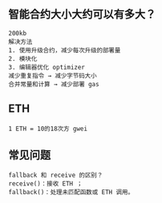 ## 智能合约大小大约可以有多大？
```
200kb
解决方法
1. 使用升级合约，减少每次升级的部署量
2. 模块化
3. 编辑器优化 optimizer
减少重复指令 → 减少字节码大小
合并常量和计算 → 减少部署 gas
```

## ETH
```
1 ETH = 10的18次方 gwei
```

## 常见问题
```
fallback 和 receive 的区别？
receive()：接收 ETH ；
fallback()：处理未匹配函数或 ETH 调用。
```


